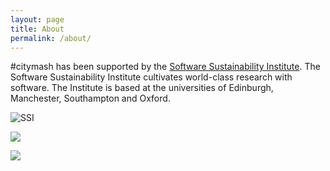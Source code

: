 ```yaml
---
layout: page
title: About
permalink: /about/
---
```


\#citymash has been supported by the [Software Sustainability Institute](http://www.software.ac.uk/). The Software Sustainability Institute cultivates world-class research with software. The Institute is based at the universities of Edinburgh, Manchester, Southampton and Oxford.

![SSI](http://www.software.ac.uk/attach/SSILogo4Citations.png "ssi")

![](https://epriego.files.wordpress.com/2014/12/2013-02-13-19-28-46.jpg?w=300&h=225)

![](http://ninefeettall.com/wp-content/uploads/2014/05/City-University-Logo.jpg)